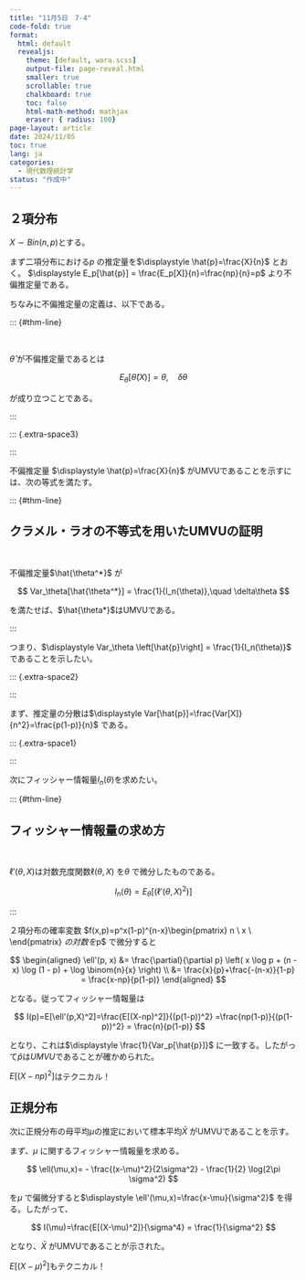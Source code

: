 ```yaml
---
title: "11月5日　7-4"
code-fold: true
format:
  html: default
  revealjs:
    theme: [default, wara.scss]
    output-file: page-reveal.html
    smaller: true
    scrollable: true
    chalkboard: true
    toc: false
    html-math-method: mathjax
    eraser: { radius: 100}
page-layout: article
date: 2024/11/05
toc: true
lang: ja
categories:
  - 現代数理統計学
status: "作成中"
---
```



## ２項分布


$X \sim Bin(n,p)$とする。

まず二項分布における$p$ の推定量を$\displaystyle \hat{p}=\frac{X}{n}$ とおく。 $\displaystyle E_p[\hat{p}] = \frac{E_p[X]}{n}=\frac{np}{n}=p$ より不偏推定量である。

ちなみに不偏推定量の定義は、以下である。

::: {#thm-line}

<br/>

$\hat{\theta}$ が不偏推定量であるとは

$$
E_\theta[\hat{\theta}(X)] = \theta, \quad \delta\theta
$$

が成り立つことである。

:::



::: {.extra-space3}

:::


不偏推定量 $\displaystyle \hat{p}=\frac{X}{n}$ がUMVUであることを示すには、次の等式を満たす。

::: {#thm-line}


## クラメル・ラオの不等式を用いたUMVUの証明

<br/>

不偏推定量$\hat{\theta^*}$ が

$$
Var_\theta[\hat{\theta^*}] = \frac{1}{I_n(\theta)},\quad \delta\theta
$$

を満たせば、$\hat{\theta*}$はUMVUである。

:::

つまり、$\displaystyle Var_\theta \left[\hat{p}\right] = \frac{1}{I_n(\theta)}$ であることを示したい。

::: {.extra-space2}

:::



まず、推定量の分散は$\displaystyle Var[\hat{p}]=\frac{Var[X]}{n^2}=\frac{p(1-p)}{n}$ である。

::: {.extra-space1}

:::

次にフィッシャー情報量$I_n(\theta)$を求めたい。

::: {#thm-line}

## フィッシャー情報量の求め方

<br/>

$\ell'(\theta,X)$は対数充度関数$\ell(\theta,X)$ を$\theta$ で微分したものである。

$$
I_n(\theta) = E_\theta \left[(\ell'(\theta,X)^2)\right]
$$

:::



２項分布の確率変数
$f(x,p)=p^x(1-p)^{n-x}\begin{pmatrix}
n  \\
x  \\
\end{pmatrix}
$の対数を$p$ で微分すると

$$
\begin{aligned}
    \ell'(p, x) &= \frac{\partial}{\partial p} \left( x \log p + (n - x) \log (1 - p) + \log \binom{n}{x} \right) \\
    &= \frac{x}{p}+\frac{-(n-x)}{1-p} = \frac{x-np}{p(1-p)}
\end{aligned}
$$

となる。従ってフィッシャー情報量は

$$
I(p)=E[\ell'(p,X)^2]=\frac{E[(X-np)^2]}{(p(1-p))^2} =\frac{np(1-p)}{(p(1-p))^2} = \frac{n}{p(1-p)}
$$




となり、これは$\displaystyle \frac{1}{Var_p[\hat{p}]}$ に一致する。したがって$\hat{p}$は$UMVU$であることが確かめられた。

$E[(X-np)^2]$はテクニカル！


## 正規分布

次に正規分布の母平均$\mu$の推定において標本平均$\bar{X}$ がUMVUであることを示す。

まず、$\mu$ に関するフィッシャー情報量を求める。

$$
\ell(\mu,x)= - \frac{(x-\mu)^2}{2\sigma^2} - \frac{1}{2} \log(2\pi \sigma^2)
$$

を$\mu$ で偏微分すると$\displaystyle \ell'(\mu,x)=\frac{x-\mu}{\sigma^2}$ を得る。したがって、

$$
I(\mu)=\frac{E[(X-\mu)^2]}{\sigma^4} = \frac{1}{\sigma^2}
$$

となり、$\bar{X}$ がUMVUであることが示された。

$E[(X-\mu)^2]$もテクニカル！